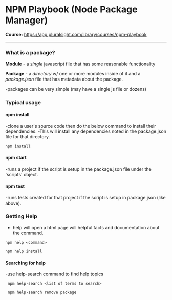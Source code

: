 # NPM Playbook (Node Package Manager)

__Course:__ 
https://app.pluralsight.com/library/courses/npm-playbook

---------------------

### What is a package?

__Module__ - a *single* javascript file that has some reasonable functionality

__Package__ - a *directory* w/ one or more modules inside of it and a *package.json* file that has metadata about the package.

-packages can be very simple (may have a single js file or dozens)

### Typical usage 

#### npm install
-clone a user's source code then do the below command to install their dependencies. 
-This will install any dependencies noted in the package.json file for that directory.

```
npm install
```

#### npm start
-runs a project if the script is setup in the package.json file under the 'scripts' object.

#### npm test
-runs tests created for that project if the script is setup in package.json (like above).

### Getting Help

- help <command> will open a html page will helpful facts and documentation about the command.

```
npm help <command>

npm help install

```

#### Searching for help

-use help-search command to find help topics

```
 npm help-search <list of terms to search>

 npm help-search remove package


```